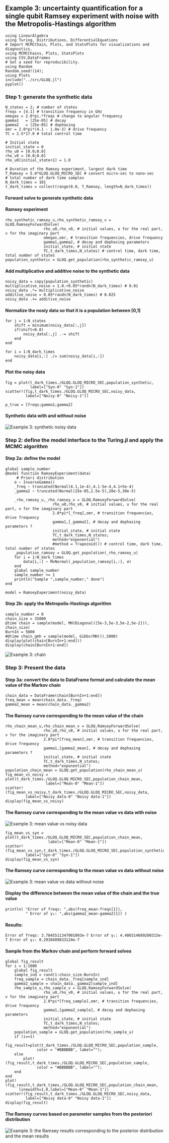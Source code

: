 
## Example 3: uncertainty quantification for a single qubit Ramsey experiment with noise with the Metropolis-Hastings algorithm
```
using LinearAlgebra
using Turing, Distributions, DifferentialEquations
# Import MCMCChain, Plots, and StatsPlots for visualizations and diagnostics.
using MCMCChains, Plots, StatsPlots
using CSV,DataFrames
# Set a seed for reproducibility.
using Random
Random.seed!(14);
using Plots
include("../src/GLOQ.jl")
pyplot()
```
### Step 1: generate the synthetic data
```
N_states = 2; # number of states
freqs = [4.1] # transition frequency in GHz
omegas = 2.0*pi.*freqs # change to angular frequency
gamma1   = [25e-05] # decay
gamma2   = [25e-05] # dephasing
omr = 2.0*pi*(4.1 - 1.0e-3) # drive frequency
TC = 2.5*17.0 # total control time

# Initial state
initial_state = 0
rho_u0 = [0.0;0.0]
rho_v0 = [0.0;0.0]
rho_u0[initial_state+1] = 1.0

# Duration of the Ramsey experiment, largest dark time
T_Ramsey = 5.0*GLOQ.GLOQ_MICRO_SEC # convert micro-sec to nano-sec
# total number of dark time samples
N_dark_times = 101
t_dark_times = collect(range(0.0, T_Ramsey, length=N_dark_times))
```
#### Forward solve to generate synthetic data
#### Ramsey experiment 
```
rho_synthetic_ramsey_u,rho_synthetic_ramsey_v = GLOQ.RamseyForwardSolve(
				 rho_u0,rho_v0, # initial values, u for the real part, v for the imaginary part
			     omegas,omr, # transition frequencies, drive frequency
				 gamma1,gamma2, # decay and dephasing parameters 
				 initial_state, # initial state
				 TC,t_dark_times,N_states) # control time, dark time, total number of states
population_synthetic = GLOQ.get_population(rho_synthetic_ramsey_u)
```
#### Add multiplicative and additive noise to the synthetic data
```
noisy_data = copy(population_synthetic)
multiplicative_noise = 1.0.+0.05*randn(N_dark_times) # 0.01
noisy_data .*= multiplicative_noise
additive_noise = 0.05*randn(N_dark_times) # 0.025
noisy_data .+= additive_noise
```
#### Normalize the nosiy data so that it is a population between [0,1]
```
for j = 1:N_states
	shift = minimum(noisy_data[:,j])
	if(shift<0.0)
		noisy_data[:,j] .-= shift
	end
end

for i = 1:N_dark_times
	noisy_data[i,:] ./= sum(noisy_data[i,:])
end
```
#### Plot the noisy data
```
fig = plot(t_dark_times./GLOQ.GLOQ_MICRO_SEC,population_synthetic,
		   label=["Syn-0" "Syn-1"])
scatter!(fig,t_dark_times./GLOQ.GLOQ_MICRO_SEC,noisy_data,
		 label=["Noisy-0" "Noisy-1"])

p_true = [freqs;gamma1;gamma2]
```
#### Synthetic data with and without noise
![Example 3: synthetic noisy data](Example3_noisy_data.png)
### Step 2: define the model interface to the Turing.jl and apply the MCMC algorithm
#### Step 2a: define the model
```
global sample_number
@model function RamseyExperiment(data)
	 # Priori distribution
	σ ~ InverseGamma()
    _freq ~ truncated(Normal(4.1,1e-4),4.1-5e-4,4.1+5e-4)
    _gamma2 ~ truncated(Normal(25e-05,2.5e-5),20e-5,30e-5)

	_rho_ramsey_u,_rho_ramsey_v = GLOQ.RamseyForwardSolve(
					 rho_u0,rho_v0, # initial values, u for the real part, v for the imaginary part
				     2.0*pi*[_freq],omr, # transition frequencies, drive frequency
					 gamma1,[_gamma2], # decay and dephasing parameters ?
					 initial_state, # initial state
					 TC,t_dark_times,N_states;
					 method="exponential")
					 #method = Trapezoid()) # control time, dark time, total number of states
	_population_ramsey = GLOQ.get_population(_rho_ramsey_u)
	for i = 1:N_dark_times
        data[i,:] ~ MvNormal(_population_ramsey[i,:], σ)
    end
	global sample_number
	sample_number += 1
	println("Sample ",sample_number," done")
end

model = RamseyExperiment(noisy_data)
```
#### Step 2b: apply the Metropolis-Hastings algorithm
```
sample_number = 0
chain_size = 35000
@time chain = sample(model, MH(Diagonal([5e-3,5e-3,5e-2,5e-2])), chain_size)
BurnIn = 5000
#@time chain_gmh = sample(model, Gibbs(MH()),5000)
display(plot(chain[BurnIn+1:end]))
display(chain[BurnIn+1:end])
```
![Example 3: chain](Example3_chain.png)
### Step 3: Present the data
#### Step 3a: convert the data to DataFrame format and calculate the mean value of the Markov chain
```
chain_data = DataFrame(chain[BurnIn+1:end])
freq_mean = mean(chain_data._freq)
gamma2_mean = mean(chain_data._gamma2)
```
#### The Ramsey curve corresponding to the mean value of the chain
```
rho_chain_mean_u,rho_chain_mean_v = GLOQ.RamseyForwardSolve(
				 rho_u0,rho_v0, # initial values, u for the real part, v for the imaginary part
				 2.0*pi*[freq_mean],omr, # transition frequencies, drive frequency
				 gamma1,[gamma2_mean], # decay and dephasing parameters ?
				 initial_state, # initial state
				 TC,t_dark_times,N_states;
				 method="exponential")
population_chain_mean = GLOQ.get_population(rho_chain_mean_u)
fig_mean_vs_noisy = plot(t_dark_times./GLOQ.GLOQ_MICRO_SEC,population_chain_mean,
		   		  label=["Mean-0" "Mean-1"])
scatter!(fig_mean_vs_noisy,t_dark_times./GLOQ.GLOQ_MICRO_SEC,noisy_data,
		 label=["Noisy data-0" "Noisy data-1"])
display(fig_mean_vs_noisy)
```
#### The Ramsey curve corresponding to the mean value vs data with noise
![Example 3: mean value vs noisy data](Example3_mean_vs_data.png)
```
fig_mean_vs_syn = plot(t_dark_times./GLOQ.GLOQ_MICRO_SEC,population_chain_mean,
				   label=["Mean-0" "Mean-1"])
scatter!(fig_mean_vs_syn,t_dark_times./GLOQ.GLOQ_MICRO_SEC,population_synthetic,
		 label=["Syn-0" "Syn-1"])
display(fig_mean_vs_syn)
```
#### The Ramsey curve corresponding to the mean value vs data without noise
![Example 3: mean value vs data without noise](Example3_mean_vs_syn.png)
#### Display the difference between the mean value of the chain and the true value
```
println( "Error of freqs: ",abs(freq_mean-freqs[1]),
		 " Error of γ₂: ",abs(gamma2_mean-gamma2[1]) )
```
#### Results:
```
Error of freqs: 3.7845511347001093e-7 Error of γ₁: 4.406514689200315e-7 Error of γ₂: 8.2938489833124e-7
```
#### Sample from the Markov chain and perform forward solves
```
global fig_result
for i = 1:1000
	global fig_result
	sample_ind = rand(1:chain_size-BurnIn)
    freq_sample = chain_data._freq[sample_ind]
    gamma2_sample = chain_data._gamma2[sample_ind]
    rho_sample_u,rho_sample_v = GLOQ.RamseyForwardSolve(
				 rho_u0,rho_v0, # initial values, u for the real part, v for the imaginary part
				 2.0*pi*[freq_sample],omr, # transition frequencies, drive frequency
				 gamma1,[gamma2_sample], # decay and dephasing parameters 
				 initial_state, # initial state
				 TC,t_dark_times,N_states;
				 method="exponential")
    population_sample = GLOQ.get_population(rho_sample_u)
	if (i==1)
    	fig_result=plot(t_dark_times./GLOQ.GLOQ_MICRO_SEC,population_sample,
              color = "#BBBBBB", label="");
	else
    	plot!(fig_result,t_dark_times./GLOQ.GLOQ_MICRO_SEC,population_sample,
              color = "#BBBBBB", label="");
	end
end
plot!(fig_result,t_dark_times./GLOQ.GLOQ_MICRO_SEC,population_chain_mean,
	  linewidth=1.0,label=["Mean-0" "Mean-1"])
scatter!(fig_result,t_dark_times./GLOQ.GLOQ_MICRO_SEC,noisy_data,
	     label=["Noisy data-0" "Noisy data-1"])
display(fig_result)
```
#### The Ramsey curves based on parameter samples from the posteriori distribution 
![Example 3: the Ramsey results corresponding to the posterior distribution and the mean results](Example3_post.png)